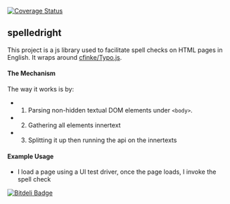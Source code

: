 [![Coverage Status](https://coveralls.io/repos/github/tmillner/spelledright/badge.svg?branch=master)](https://coveralls.io/github/tmillner/spelledright?branch=master)
## spelledright 

This project is a js library used to facilitate spell checks on HTML pages in English. It wraps around [cfinke/Typo.js](https://github.com/cfinke/Typo.js).


#### The Mechanism
The way it works is by:

- 1) Parsing non-hidden textual DOM elements under `<body>`. 
- 2) Gathering all elements innertext
- 3) Splitting it up then running the api on the innertexts


#### Example Usage
- I load a page using a UI test driver, once the page loads, I invoke the spell check 


[![Bitdeli Badge](https://d2weczhvl823v0.cloudfront.net/tmillner/spelledright/trend.png)](https://bitdeli.com/free "Bitdeli Badge")

